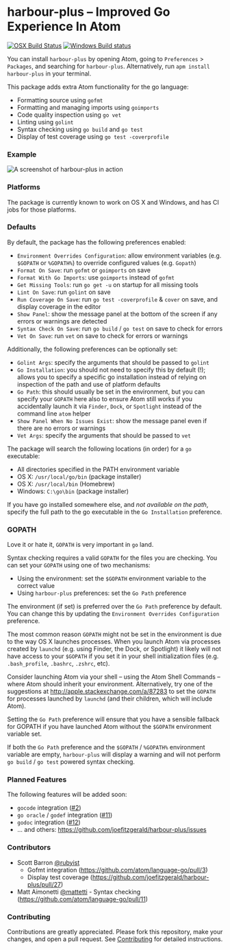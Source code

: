 # harbour-plus – Improved Go Experience In Atom

[![OSX Build Status](https://travis-ci.org/joefitzgerald/harbour-plus.svg?branch=master)](https://travis-ci.org/joefitzgerald/harbour-plus)
[![Windows Build status](https://ci.appveyor.com/api/projects/status/d0cekvaprt9wo1et)](https://ci.appveyor.com/project/joefitzgerald/harbour-plus)

You can install `harbour-plus` by opening Atom, going to `Preferences` > `Packages`, and searching for `harbour-plus`. Alternatively, run `apm install harbour-plus` in your terminal.

This package adds extra Atom functionality for the go language:

* Formatting source using `gofmt`
* Formatting and managing imports using `goimports`
* Code quality inspection using `go vet`
* Linting using `golint`
* Syntax checking using `go build` and `go test`
* Display of test coverage using `go test -coverprofile`

### Example

![A screenshot of harbour-plus in action](http://cl.ly/image/392z2L0f0E41/harbour-plus-example.gif)

### Platforms

The package is currently known to work on OS X and Windows, and has CI jobs for those platforms.

### Defaults

By default, the package has the following preferences enabled:

* `Environment Overrides Configuration`: allow environment variables (e.g. `$GOPATH` or `%GOPATH%`) to override configured values (e.g. `Gopath`)
* `Format On Save`: run `gofmt` or `goimports` on save
* `Format With Go Imports`: use `goimports` instead of `gofmt`
* `Get Missing Tools`: run `go get -u` on startup for all missing tools
* `Lint On Save`: run `golint` on save
* `Run Coverage On Save`: run `go test -coverprofile` & `cover` on save, and display coverage in the editor
* `Show Panel`: show the message panel at the bottom of the screen if any errors or warnings are detected
* `Syntax Check On Save`: run `go build` / `go test` on save to check for errors
* `Vet On Save`: run `vet` on save to check for errors or warnings

Additionally, the following preferences can be optionally set:

* `Golint Args`: specify the arguments that should be passed to `golint`
* `Go Installation`: you should not need to specify this by default (!); allows you to specify a specific go installation instead of relying on inspection of the path and use of platform defaults
* `Go Path`: this should usually be set in the environment, but you can specify your `GOPATH` here also to ensure Atom still works if you accidentally launch it via `Finder`, `Dock`, or `Spotlight` instead of the command line `atom` helper
* `Show Panel When No Issues Exist`: show the message panel even if there are no errors or warnings
* `Vet Args`: specify the arguments that should be passed to `vet`

The package will search the following locations (in order) for a `go` executable:

* All directories specified in the PATH environment variable
* OS X: `/usr/local/go/bin` (package installer)
* OS X: `/usr/local/bin` (Homebrew)
* Windows: `C:\go\bin` (package installer)

If you have go installed somewhere else, and *not available on the path*, specify the full path to the go executable in the `Go Installation` preference.

### GOPATH

Love it or hate it, `GOPATH` is very important in `go` land.

Syntax checking requires a valid `GOPATH` for the files you are checking. You
can set your `GOPATH` using one of two mechanisms:

* Using the environment: set the `$GOPATH` environment variable to the correct
  value
* Using `harbour-plus` preferences: set the `Go Path` preference

The environment (if set) is preferred over the `Go Path` preference by default.
You can change this by updating the `Environment Overrides Configuration`
preference.

The most common reason `GOPATH` might not be set in the environment is due to the
way OS X launches processes. When you launch Atom via processes created by
`launchd` (e.g. using Finder, the Dock, or Spotlight) it likely will not have
access to your `$GOPATH` if you set it in your shell initialization files (e.g.
`.bash_profile`, `.bashrc`, `.zshrc`, etc).

Consider launching Atom via your shell – using the Atom Shell Commands – where
Atom should inherit your environment. Alternatively, try one of the suggestions
at http://apple.stackexchange.com/a/87283 to set the `GOPATH` for processes
launched by `launchd` (and their children, which will include Atom).

Setting the `Go Path` preference will ensure that you have a sensible fallback
for GOPATH if you have launched Atom without the `$GOPATH` environment variable
set.

If both the `Go Path` preference and the `$GOPATH` / `%GOPATH%` environment variable are
empty, `harbour-plus` will display a warning and will not perform `go build` / `go
test` powered syntax checking.

### Planned Features

The following features will be added soon:

* `gocode` integration ([#2](https://github.com/joefitzgerald/harbour-plus/issues/2))
* `go oracle` / `godef` integration ([#11](https://github.com/joefitzgerald/harbour-plus/issues/11))
* `godoc` integration ([#12](https://github.com/joefitzgerald/harbour-plus/issues/12))
* ... and others: https://github.com/joefitzgerald/harbour-plus/issues

### Contributors

* Scott Barron [@rubyist](https://github.com/rubyist)
    * Gofmt integration (https://github.com/atom/language-go/pull/3)
    * Display test coverage (https://github.com/joefitzgerald/harbour-plus/pull/27)
* Matt Aimonetti [@mattetti](https://github.com/mattetti) - Syntax checking (https://github.com/atom/language-go/pull/11)

### Contributing

Contributions are greatly appreciated. Please fork this repository, make your
changes, and open a pull request. See [Contributing](https://github.com/joefitzgerald/harbour-plus/wiki/Contributing) for detailed instructions.
